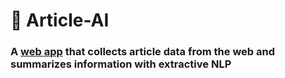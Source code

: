 # 📰 Article-AI
### A [web app](https://article-ai.herokuapp.com/) that collects article data from the web and summarizes information with extractive NLP

